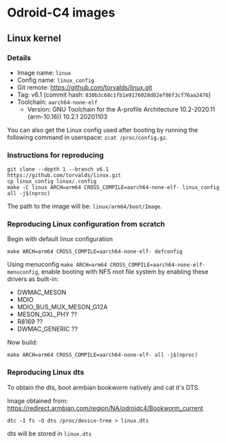 # Odroid-C4 images

## Linux kernel

### Details
* Image name: `linux`
* Config name: `linux_config`
* Git remote: https://github.com/torvalds/linux.git
* Tag: v6.1 (commit hash: `830b3c68c1fb1e9176028d02ef86f3cf76aa2476`)
* Toolchain: `aarch64-none-elf`
    * Version: GNU Toolchain for the A-profile Architecture 10.2-2020.11 (arm-10.16)) 10.2.1 20201103

You can also get the Linux config used after booting by running the following
command in userspace: `zcat /proc/config.gz`.

### Instructions for reproducing
```
git clone --depth 1 --branch v6.1 https://github.com/torvalds/linux.git
cp linux_config linux/.config
make -C linux ARCH=arm64 CROSS_COMPILE=aarch64-none-elf- linux_config all -j$(nproc)
```

The path to the image will be: `linux/arm64/boot/Image`.

### Reproducing Linux configuration from scratch
Begin with default linux configuration
```
make ARCH=arm64 CROSS_COMPILE=aarch64-none-elf- defconfig
```
Using menuconfig `make ARCH=arm64 CROSS_COMPILE=aarch64-none-elf- menuconfig`,
enable booting with NFS root file system by enabling these drivers as built-in:
* DWMAC_MESON
* MDIO
* MDIO_BUS_MUX_MESON_G12A
* MESON_GXL_PHY ??
* R8169 ??
* DWMAC_GENERIC ??

Now build:
```
make ARCH=arm64 CROSS_COMPILE=aarch64-none-elf- all -j$(nproc)
```

### Reproducing Linux dts
To obtain the dts, boot armbian bookworm natively and cat it's DTS.

Image obtained from: https://redirect.armbian.com/region/NA/odroidc4/Bookworm_current

```
dtc -I fs -O dts /proc/device-tree > linux.dts
```

dts will be stored in `linux.dts`